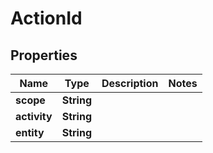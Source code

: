 

# ActionId

## Properties

Name | Type | Description | Notes
------------ | ------------- | ------------- | -------------
**scope** | **String** |  | 
**activity** | **String** |  | 
**entity** | **String** |  | 



